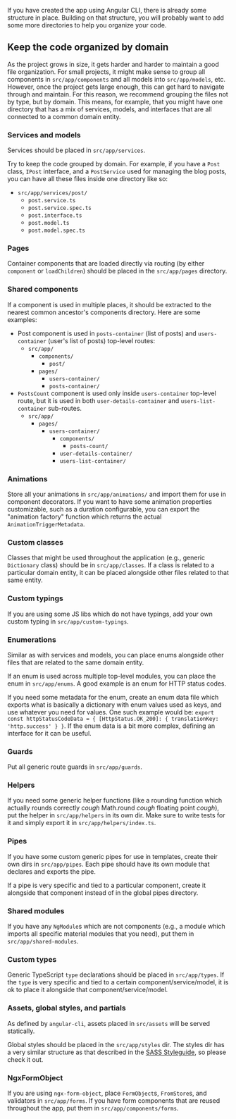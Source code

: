 If you have created the app using Angular CLI, there is already some structure in place. Building on that structure, you will probably want to add some more directories to help you organize your code.

## Keep the code organized by domain

As the project grows in size, it gets harder and harder to maintain a good file organization. For small projects, it might make sense to group all components in `src/app/components` and all models into `src/app/models`, etc. However, once the project gets large enough, this can get hard to navigate through and maintain. For this reason, we recommend grouping the files not by type, but by domain. This means, for example, that you might have one directory that has a mix of services, models, and interfaces that are all connected to a common domain entity.

### Services and models

Services should be placed in `src/app/services`.

Try to keep the code grouped by domain. For example, if you have a `Post` class, `IPost` interface, and a `PostService` used for managing the blog posts, you can have all these files inside one directory like so:
  - `src/app/services/post/`
    - `post.service.ts`
    - `post.service.spec.ts`
    - `post.interface.ts`
    - `post.model.ts`
    - `post.model.spec.ts`

### Pages

Container components that are loaded directly via routing (by either `component` or `loadChildren`) should be placed in the `src/app/pages` directory.

### Shared components

If a component is used in multiple places, it should be extracted to the nearest common ancestor's components directory. Here are some examples:

- Post component is used in `posts-container` (list of posts) and `users-container` (user's list of posts) top-level routes:
  - `src/app/`
    - `components/`
      - `post/`
    - `pages/`
      - `users-container/`
      - `posts-container/`
- `PostsCount` component is used only inside `users-container` top-level route, but it is used in both `user-details-container` and `users-list-container` sub-routes.
  - `src/app/`
    - `pages/`
      - `users-container/`
        - `components/`
          - `posts-count/`
        - `user-details-container/`
        - `users-list-container/`

### Animations

Store all your animations in `src/app/animations/` and import them for use in component decorators. If you want to have some animation properties customizable, such as a duration configurable, you can export the "animation factory" function which returns the actual `AnimationTriggerMetadata`.

### Custom classes

Classes that might be used throughout the application (e.g., generic `Dictionary` class) should be in `src/app/classes`. If a class is related to a particular domain entity, it can be placed alongside other files related to that same entity.

### Custom typings

If you are using some JS libs which do not have typings, add your own custom typing in `src/app/custom-typings`.

### Enumerations

Similar as with services and models, you can place enums alongside other files that are related to the same domain entity.

If an enum is used across multiple top-level modules, you can place the enum in `src/app/enums`. A good example is an enum for HTTP status codes.

If you need some metadata for the enum, create an enum data file which exports what is basically a dictionary with enum values used as keys, and use whatever you need for values. One such example would be: `export const httpStatusCodeData = { [HttpStatus.OK_200]: { translationKey: 'http.success' } }`. If the enum data is a bit more complex, defining an interface for it can be useful.

### Guards

Put all generic route guards in `src/app/guards`.

### Helpers

If you need some generic helper functions (like a rounding function which actually rounds correctly *cough* Math.round *cough* floating point *cough*), put the helper in `src/app/helpers` in its own dir. Make sure to write tests for it and simply export it in `src/app/helpers/index.ts`.


### Pipes

If you have some custom generic pipes for use in templates, create their own dirs in `src/app/pipes`. Each pipe should have its own module that declares and exports the pipe.

If a pipe is very specific and tied to a particular component, create it alongside that component instead of in the global pipes directory.

### Shared modules

If you have any `NgModule`s which are not components (e.g., a module which imports all specific material modules that you need), put them in `src/app/shared-modules`.

### Custom types

Generic TypeScript `type` declarations should be placed in `src/app/types`. If the `type` is very specific and tied to a certain component/service/model, it is ok to place it alongside that component/service/model.

### Assets, global styles, and partials

As defined by `angular-cli`, assets placed in `src/assets` will be served statically.

Global styles should be placed in the `src/app/styles` dir. The styles dir has a very similar structure as that described in the [SASS Styleguide](/handbook/books/frontend/SASS%20Styleguide/File%20organization), so please check it out.

### NgxFormObject

If you are using `ngx-form-object`, place `FormObject`s, `FromStore`s, and validators in `src/app/forms`. If you have form components that are reused throughout the app, put them in `src/app/components/forms`.
